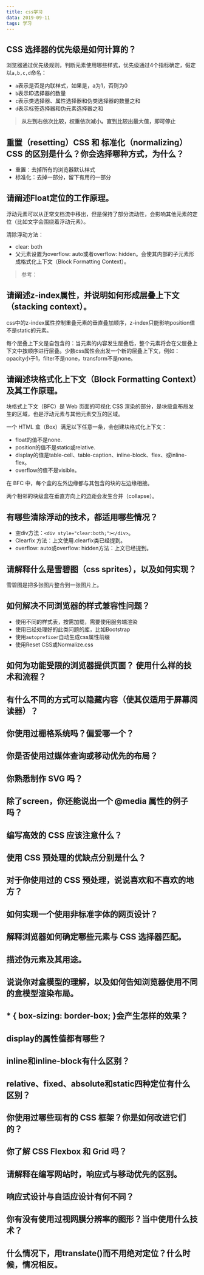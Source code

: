 ```yaml
---
title: css学习
data: 2019-09-11
tags: 学习
---
```


## CSS 选择器的优先级是如何计算的？

浏览器通过优先级规则，判断元素使用哪些样式，优先级通过4个指标确定，假定以`a,b,c,d`命名：

- `a`表示是否是内联样式，如果是，a为1，否则为0
- `b`表示ID选择器的数量
- `c`表示类选择器、属性选择器和伪类选择器的数量之和
- `d`表示标签选择器和伪元素选择器之和

> **从左到右依次比较，权重依次减小。直到比较出最大值，即可停止**

## 重置（resetting）CSS 和 标准化（normalizing）CSS 的区别是什么？你会选择哪种方式，为什么？

- 重置：去掉所有的浏览器默认样式
- 标准化：去掉一部分，留下有用的一部分

## 请阐述Float定位的工作原理。

浮动元素可以从正常文档流中移出，但是保持了部分流动性，会影响其他元素的定位（比如文字会围绕着浮动元素）。

清除浮动方法：

- clear: both
- 父元素设置为overflow: auto或者overflow: hidden。会使其内部的子元素形成格式化上下文（Block Formatting Context）。

> 参考： 

## 请阐述z-index属性，并说明如何形成层叠上下文（stacking context）。

css中的z-index属性控制重叠元素的垂直叠加顺序，z-index只能影响position值不是static的元素。

每个层叠上下文是自包含的：当元素的内容发生层叠后，整个元素将会在父层叠上下文中按顺序进行层叠。少数css属性会出发一个新的层叠上下文，例如：opacity小于1，filter不是none，transform不是none。

## 请阐述块格式化上下文（Block Formatting Context）及其工作原理。

块格式上下文（BFC）是 Web 页面的可视化 CSS 渲染的部分，是块级盒布局发生的区域，也是浮动元素与其他元素交互的区域。

一个 HTML 盒（Box）满足以下任意一条，会创建块格式化上下文：

- float的值不是none.
- position的值不是static或relative.
- display的值是table-cell、table-caption、inline-block、flex、或inline-flex。
- overflow的值不是visible。

在 BFC 中，每个盒的左外边缘都与其包含的块的左边缘相接。

两个相邻的块级盒在垂直方向上的边距会发生合并（collapse）。

## 有哪些清除浮动的技术，都适用哪些情况？

- 空div方法：`<div style="clear:both;"></div>`。
- Clearfix 方法：上文使用.clearfix类已经提到。
- overflow: auto或overflow: hidden方法：上文已经提到。

## 请解释什么是雪碧图（css sprites），以及如何实现？

雪碧图是把多张图片整合到一张图片上。

## 如何解决不同浏览器的样式兼容性问题？

- 使用不同的样式表，按需加载，需要使用服务端渲染
- 使用已经处理好的此类问题的库，比如Bootstrap
- 使用`autoprefixer`自动生成css属性前缀
- 使用Reset CSS或Normalize.css

## 如何为功能受限的浏览器提供页面？ 使用什么样的技术和流程？



## 有什么不同的方式可以隐藏内容（使其仅适用于屏幕阅读器）？

## 你使用过栅格系统吗？偏爱哪一个？

## 你是否使用过媒体查询或移动优先的布局？

## 你熟悉制作 SVG 吗？

## 除了screen，你还能说出一个 @media 属性的例子吗？

## 编写高效的 CSS 应该注意什么？

## 使用 CSS 预处理的优缺点分别是什么？

## 对于你使用过的 CSS 预处理，说说喜欢和不喜欢的地方？

## 如何实现一个使用非标准字体的网页设计？

## 解释浏览器如何确定哪些元素与 CSS 选择器匹配。

## 描述伪元素及其用途。

## 说说你对盒模型的理解，以及如何告知浏览器使用不同的盒模型渲染布局。

## * { box-sizing: border-box; }会产生怎样的效果？

## display的属性值都有哪些？

## inline和inline-block有什么区别？

## relative、fixed、absolute和static四种定位有什么区别？

## 你使用过哪些现有的 CSS 框架？你是如何改进它们的？

## 你了解 CSS Flexbox 和 Grid 吗？

## 请解释在编写网站时，响应式与移动优先的区别。

## 响应式设计与自适应设计有何不同？

## 你有没有使用过视网膜分辨率的图形？当中使用什么技术？

## 什么情况下，用translate()而不用绝对定位？什么时候，情况相反。